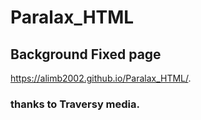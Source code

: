 # Paralax_HTML
## Background Fixed page
 https://alimb2002.github.io/Paralax_HTML/.
 ### thanks to Traversy media.
